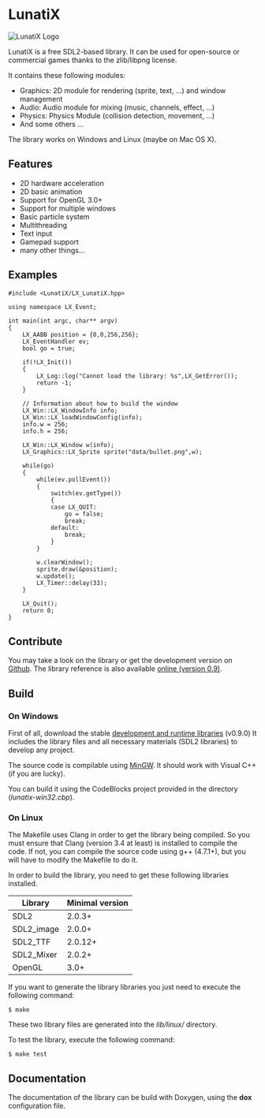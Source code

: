 # LunatiX #

![LunatiX Logo](https://media.githubusercontent.com/media/Gumichan01/lunatix/master/data/lunatix-logo.png)

LunatiX is a free SDL2-based library. It can be used for open-source or
commercial games thanks to the zlib/libpng license.

It contains these following modules:
- Graphics: 2D module for rendering (sprite, text, ...) and window management
- Audio: Audio module for mixing (music, channels, effect, ...)
- Physics: Physics Module (collision detection, movement, ...)
- And some others ...

The library works on Windows and Linux (maybe on Mac OS X).

## Features ##

- 2D hardware acceleration
- 2D basic animation
- Support for OpenGL 3.0+
- Support for multiple windows
- Basic particle system
- Multithreading
- Text input
- Gamepad support
- many other things...

## Examples ##


    #include <LunatiX/LX_LunatiX.hpp>

    using namespace LX_Event;

    int main(int argc, char** argv)
    {
        LX_AABB position = {0,0,256,256};
        LX_EventHandler ev;
        bool go = true;

        if(!LX_Init())
        {
            LX_Log::log("Cannot load the library: %s",LX_GetError());
            return -1;
        }

        // Information about how to build the window
        LX_Win::LX_WindowInfo info;
        LX_Win::LX_loadWindowConfig(info);
        info.w = 256;
        info.h = 256;

        LX_Win::LX_Window w(info);
        LX_Graphics::LX_Sprite sprite("data/bullet.png",w);

        while(go)
        {
            while(ev.pollEvent())
            {
                switch(ev.getType())
                {
                case LX_QUIT:
                    go = false;
                    break;
                default:
                    break;
                }
            }

            w.clearWindow();
            sprite.draw(&position);
            w.update();
            LX_Timer::delay(33);
        }

        LX_Quit();
        return 0;
    }

## Contribute ##

You may take a look on the library or get the development version
on [Github](https://github.com/Gumichan01/lunatix). The library reference
is also available [online (version 0.9)](https://gumichan01.github.io/lunatix/reference/v0.9.0/).

## Build ##

### On Windows ###

First of all, download the stable [development and runtime libraries](https://github.com/Gumichan01/lunatix-engine/releases/tag/LX-v0.9.0) (v0.9.0)
It includes the library files and all necessary materials (SDL2 libraries)
to develop any project.

The source code is compilable using [MinGW](http://www.mingw.org/).
It should work with Visual C++ (if you are lucky).

You can build it using the CodeBlocks project provided in the directory (*lunatix-win32.cbp*).

### On Linux ###

The Makefile uses Clang in order to get the library being compiled.
So you must ensure that Clang (version 3.4 at least) is installed to compile the code.
If not, you can compile the source code using g++ (4.7.1+), but you will have to
modify the Makefile to do it.

In order to build the library, you need to get these following libraries
installed.

|   Library  | Minimal version |
|     ---    |       ---       |
|    SDL2    |      2.0.3+     |
| SDL2_image |      2.0.0+     |
|  SDL2_TTF  |      2.0.12+    |
| SDL2_Mixer |      2.0.2+     |
|   OpenGL   |       3.0+      |


If you want to generate the library libraries you just need to execute
the following command:

    $ make

These two library files are generated into the *lib/linux/* directory.

To test the library, execute the following command:

    $ make test

## Documentation ##

The documentation of the library can be build with Doxygen,
using the **dox** configuration file.
